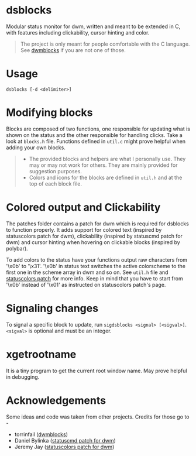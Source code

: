 # dsblocks

Modular status monitor for dwm, written and meant to be extended in C, with
features including clickability, cursor hinting and color.

> The project is only meant for people comfortable with the C language. See
> [dwmblocks](https://github.com/ashish-yadav11/dwmblocks) if you are not one
> of those.

# Usage

`dsblocks [-d <delimiter>]`

# Modifying blocks

Blocks are composed of two functions, one responsible for updating what is
shown on the status and the other responsible for handling clicks. Take a look
at `blocks.h` file. Functions defined in `util.c` might prove helpful when
adding your own blocks.

> * The provided blocks and helpers are what I personally use. They may or may
>   not work for others. They are mainly provided for suggestion purposes.
> * Colors and icons for the blocks are defined in `util.h` and at the top of
>   each block file.

# Colored output and Clickability

The patches folder contains a patch for dwm which is required for dsblocks to
function properly. It adds support for colored text (inspired by statuscolors
patch for dwm), clickability (inspired by statuscmd patch for dwm) and cursor
hinting when hovering on clickable blocks (inspired by polybar).

To add colors to the status have your functions output raw characters from
'\x0b' to '\x31'. '\x0b' in status text switches the active colorscheme to the
first one in the scheme array in dwm and so on. See `util.h` file and
[statuscolors patch](https://dwm.suckless.org/patches/statuscolors/)
for more info. Keep in mind that you have to start from '\x0b' instead of '\x01'
as instructed on statuscolors patch's page.

# Signaling changes

To signal a specific block to update, run `sigdsblocks <signal> [<sigval>]`.
`<sigval>` is optional and must be an integer.

# xgetrootname

It is a tiny program to get the current root window name. May prove helpful in
debugging.

# Acknowledgements

Some ideas and code was taken from other projects. Credits for those go to -

* torrinfail ([dwmblocks](https://github.com/torrinfail/dwmblocks))
* Daniel Bylinka ([statuscmd patch for dwm](https://dwm.suckless.org/patches/statuscmd/))
* Jeremy Jay ([statuscolors patch for dwm](https://dwm.suckless.org/patches/statuscolors/))
